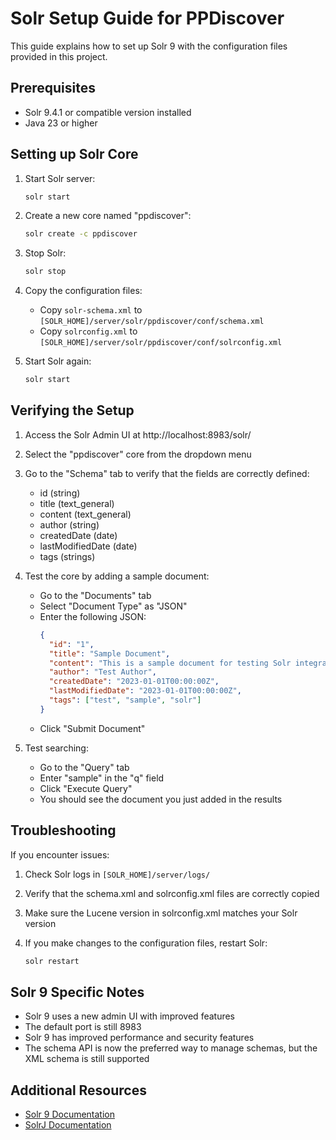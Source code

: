 # Solr Setup Guide for PPDiscover

This guide explains how to set up Solr 9 with the configuration files provided in this project.

## Prerequisites

- Solr 9.4.1 or compatible version installed
- Java 23 or higher

## Setting up Solr Core

1. Start Solr server:
   ```bash
   solr start
   ```

2. Create a new core named "ppdiscover":
   ```bash
   solr create -c ppdiscover
   ```

3. Stop Solr:
   ```bash
   solr stop
   ```

4. Copy the configuration files:
   - Copy `solr-schema.xml` to `[SOLR_HOME]/server/solr/ppdiscover/conf/schema.xml`
   - Copy `solrconfig.xml` to `[SOLR_HOME]/server/solr/ppdiscover/conf/solrconfig.xml`

5. Start Solr again:
   ```bash
   solr start
   ```

## Verifying the Setup

1. Access the Solr Admin UI at http://localhost:8983/solr/

2. Select the "ppdiscover" core from the dropdown menu

3. Go to the "Schema" tab to verify that the fields are correctly defined:
   - id (string)
   - title (text_general)
   - content (text_general)
   - author (string)
   - createdDate (date)
   - lastModifiedDate (date)
   - tags (strings)

4. Test the core by adding a sample document:
   - Go to the "Documents" tab
   - Select "Document Type" as "JSON"
   - Enter the following JSON:
     ```json
     {
       "id": "1",
       "title": "Sample Document",
       "content": "This is a sample document for testing Solr integration.",
       "author": "Test Author",
       "createdDate": "2023-01-01T00:00:00Z",
       "lastModifiedDate": "2023-01-01T00:00:00Z",
       "tags": ["test", "sample", "solr"]
     }
     ```
   - Click "Submit Document"

5. Test searching:
   - Go to the "Query" tab
   - Enter "sample" in the "q" field
   - Click "Execute Query"
   - You should see the document you just added in the results

## Troubleshooting

If you encounter issues:

1. Check Solr logs in `[SOLR_HOME]/server/logs/`

2. Verify that the schema.xml and solrconfig.xml files are correctly copied

3. Make sure the Lucene version in solrconfig.xml matches your Solr version

4. If you make changes to the configuration files, restart Solr:
   ```bash
   solr restart
   ```

## Solr 9 Specific Notes

- Solr 9 uses a new admin UI with improved features
- The default port is still 8983
- Solr 9 has improved performance and security features
- The schema API is now the preferred way to manage schemas, but the XML schema is still supported

## Additional Resources

- [Solr 9 Documentation](https://solr.apache.org/guide/solr/latest/)
- [SolrJ Documentation](https://solr.apache.org/guide/solr/latest/query-guide/solrj.html) 